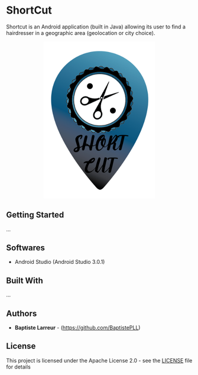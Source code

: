 # ShortCut

Shortcut is an Android application (built in Java) allowing its user to find a hairdresser in a geographic area (geolocation or city choice).

<p align="center"> 
<img src="shortcut_logo.png" width="300">
</p>

## Getting Started

...

## Softwares

* Android Studio (Android Studio 3.0.1)

## Built With

...

## Authors

* **Baptiste Larreur** - (https://github.com/BaptistePLL)

## License

This project is licensed under the Apache License 2.0 - see the [LICENSE](LICENSE) file for details
